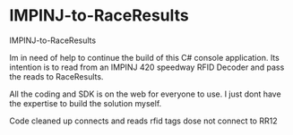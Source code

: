 # IMPINJ-to-RaceResults
IMPINJ-to-RaceResults

Im in need of help to continue the build of this C# console application. Its intention is to read from an IMPINJ 420 speedway RFID Decoder and pass the reads to RaceResults. 

All the coding and SDK is on the web for everyone to use. I just dont have the expertise to build the solution myself.

Code cleaned up connects and reads rfid tags dose not connect to RR12
